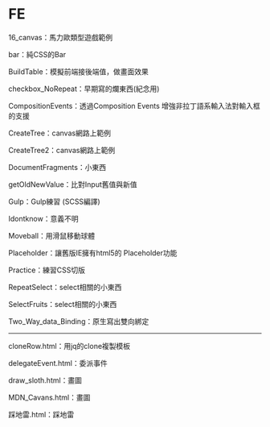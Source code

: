 # FE

16_canvas：馬力歐類型遊戲範例

bar：純CSS的Bar

BuildTable：模擬前端接後端值，做畫面效果

checkbox_NoRepeat：早期寫的爛東西(紀念用)

CompositionEvents：透過Composition Events 增強非拉丁語系輸入法對輸入框的支援

CreateTree：canvas網路上範例

CreateTree2：canvas網路上範例

DocumentFragments：小東西

getOldNewValue：比對Input舊值與新值

Gulp：Gulp練習 (SCSS編譯)

Idontknow：意義不明

Moveball：用滑鼠移動球體

Placeholder：讓舊版IE擁有html5的 Placeholder功能

Practice：練習CSS切版

RepeatSelect：select相關的小東西

SelectFruits：select相關的小東西

Two_Way_data_Binding：原生寫出雙向綁定

<hr>

cloneRow.html：用jq的clone複製模板

delegateEvent.html：委派事件

draw_sloth.html：畫圖

MDN_Cavans.html：畫圖

踩地雷.html：踩地雷